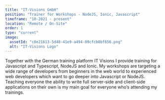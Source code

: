 ```yaml
---
title: "IT-Visions GmbH"
position: "Trainer for Workshops - NodeJS, Ionic, Javascript"
timeframe: "10-2021 - present"
location: "Remote / On-Site"
order: 1
type: "current"
image:
  assetId: "c8e21613-5d48-41e9-a494-09cfcb8bf656.png"
  alt: "IT-Visions Logo"
---
```


Together with the German training platform IT Visions I provide training for Javascript and Typescript, NodeJS and Ionic. My workshops are targeting a wide range of developers from beginners in the web world to experienced web developers which want to go deeper into Javascript or NodeJS. Teaching everyone the ability to write full server-side and client-side applications on their own is my main goal for everyone who’s attending my trainings.
